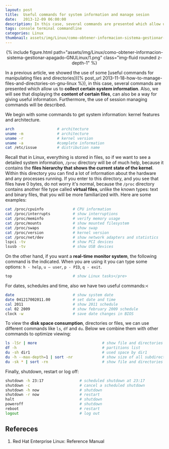 ```yaml
---
layout: post
title:  Useful commands for system information and manage sesion
date:   2013-12-09 06:00:00
description: In this case, several commands are presented which allow us to collect certain system information and session managing.
tags: console terminal commandline
categories: Linux
thumbnail: assets/img/Linux/como-obtener-informacion-sistema-gestionar-apagado-GNULinux/1.png
---
```


<div class="row mt-3" style="text-align: center">
    <div class="col-sm mt-3 mt-md-0">
        {% include figure.html path="assets/img/Linux/como-obtener-informacion-sistema-gestionar-apagado-GNULinux/1.png" class="img-fluid rounded z-depth-1" %}
    </div>
</div>

In a previous article, we showed the use of some [useful commands for manipulating files and directories]({% post_url 2013-11-18-how-to-manage-files-and-directories-on-gnu-linux %}), in this case, several commands are presented which allow us to **collect certain system information**. Also, we will see that displaying the **content of certain files**, can also be a way for giving useful information. Furthermore, the use of session managing commands will be described.

We begin with some commands to get system information: kernel features and architecture.

```sh
arch                   # architecture
uname -m               # architecture
uname -r               # kernel version
uname -a               #complete information
cat /etc/issue         # distribution name
```

Recall that in Linux, everything is stored in files, so if we want to see a detailed system information, `/proc` directory will be of much help, because it contains the **files hierarchy that shows the current state of the kernel**. Within this directory you can find a lot of information about the hardware and any processes running. If you enter to this directory, and you see that files have 0 bytes, do not worry it's normal, because the `/proc` directory contains another file type called **virtual files**, unlike the known types: text and binary files, that you will be more familiarized with. Here are some examples:

```sh
cat /proc/cpuinfo             # CPU information
cat /proc/interrupts          # show interruptions
cat /proc/meminfo             # verify memory usage
cat /proc/mounts              # show mounted filesystem 
cat /proc/swaps               # show swap
cat /proc/version             # kernel version
cat /proc/net/dev             # show network adapters and statistics
lspci -tv                     # show PCI devices
lsusb -tv                     # show USB devices
```

On the other hand, if you want a **real-time monitor system**, the following command is the indicated. When you are using it you can type some options: `h - help`, `u – user`, `p - PID`, `q - exit`.

```sh
top                           # show Linux tasks</pre>
```

For dates, schedules and time, also we have two useful commands:<

```sh
date                          # show system date
date 041217002011.00          # set date and time
cal 2011                      # show 2011 schedule
cal 02 2009                   # show february 2009 schedule
clock -w                      # save date changes in BIOS
```

To view the **disk space consumption**, directories or files, we can use different commands like `ls`, `df` and `du`. Below we combine them with other commands to optimize viewing:

```sh
ls -lSr | more                             # show file and directories sorted by size
df -h                                      # partitions list
du -sh dir1                                # used space by dir1
du -h --max-depth=1 | sort -nr             # show size of all subdirectories in the current location in descending order
du -sk * | sort -rn                        # show file and directories sorted by size
```

Finally, shutdown, restart or log off:

```sh
shutdown -h 23:17                # scheduled shutdown at 23:17
shutdown -c                      # cancel a scheduled shutdown
shutdown -h now                  # shutdown
shutdown -r now                  # restart
halt                             # shutdown
poweroff                         # shutdown
reboot                           # restart
logout                           # log out
```

## Refereces

1. Red Hat Enterprise Linux: Reference Manual